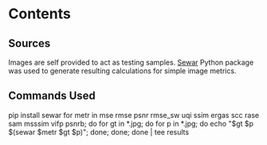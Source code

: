 # Contents

## Sources
Images are self provided to act as testing samples. [Sewar](https://pypi.org/project/sewar/) Python package was used to generate resulting calculations for simple image metrics.

## Commands Used
pip install sewar
for metr in mse rmse psnr rmse_sw uqi ssim ergas scc rase sam msssim vifp psnrb; do for gt in *.jpg; do for p in *.jpg; do echo "$gt $p $(sewar $metr $gt $p)"; done; done; done | tee results

